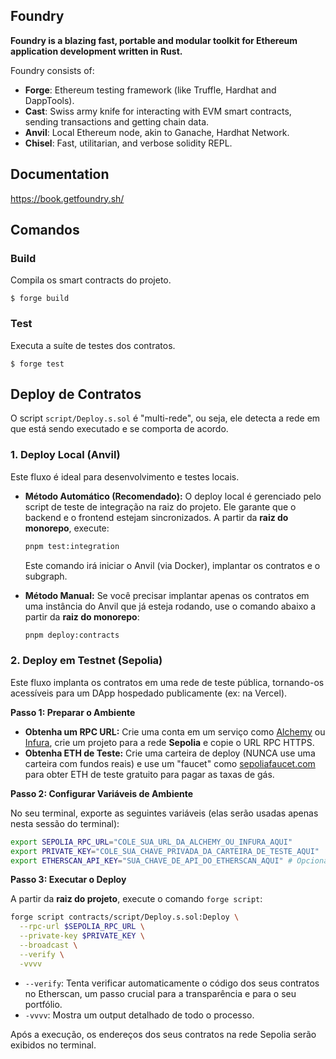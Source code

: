 ## Foundry

**Foundry is a blazing fast, portable and modular toolkit for Ethereum application development written in Rust.**

Foundry consists of:

- **Forge**: Ethereum testing framework (like Truffle, Hardhat and DappTools).
- **Cast**: Swiss army knife for interacting with EVM smart contracts, sending transactions and getting chain data.
- **Anvil**: Local Ethereum node, akin to Ganache, Hardhat Network.
- **Chisel**: Fast, utilitarian, and verbose solidity REPL.

## Documentation

https://book.getfoundry.sh/

## Comandos

### Build

Compila os smart contracts do projeto.
```shell
$ forge build
```

### Test

Executa a suíte de testes dos contratos.
```shell
$ forge test
```

## Deploy de Contratos

O script `script/Deploy.s.sol` é "multi-rede", ou seja, ele detecta a rede em que está sendo executado e se comporta de acordo.

### 1. Deploy Local (Anvil)

Este fluxo é ideal para desenvolvimento e testes locais.

-   **Método Automático (Recomendado):**
    O deploy local é gerenciado pelo script de teste de integração na raiz do projeto. Ele garante que o backend e o frontend estejam sincronizados. A partir da **raiz do monorepo**, execute:
    ```bash
    pnpm test:integration
    ```
    Este comando irá iniciar o Anvil (via Docker), implantar os contratos e o subgraph.

-   **Método Manual:**
    Se você precisar implantar apenas os contratos em uma instância do Anvil que já esteja rodando, use o comando abaixo a partir da **raiz do monorepo**:
    ```bash
    pnpm deploy:contracts
    ```

### 2. Deploy em Testnet (Sepolia)

Este fluxo implanta os contratos em uma rede de teste pública, tornando-os acessíveis para um DApp hospedado publicamente (ex: na Vercel).

**Passo 1: Preparar o Ambiente**

-   **Obtenha um RPC URL:** Crie uma conta em um serviço como [Alchemy](https://www.alchemy.com/) ou [Infura](https://www.infura.io/), crie um projeto para a rede **Sepolia** e copie o URL RPC HTTPS.
-   **Obtenha ETH de Teste:** Crie uma carteira de deploy (NUNCA use uma carteira com fundos reais) e use um "faucet" como [sepoliafaucet.com](https://sepoliafaucet.com/) para obter ETH de teste gratuito para pagar as taxas de gás.

**Passo 2: Configurar Variáveis de Ambiente**

No seu terminal, exporte as seguintes variáveis (elas serão usadas apenas nesta sessão do terminal):

```bash
export SEPOLIA_RPC_URL="COLE_SUA_URL_DA_ALCHEMY_OU_INFURA_AQUI"
export PRIVATE_KEY="COLE_SUA_CHAVE_PRIVADA_DA_CARTEIRA_DE_TESTE_AQUI"
export ETHERSCAN_API_KEY="SUA_CHAVE_DE_API_DO_ETHERSCAN_AQUI" # Opcional, mas recomendado para verificação
```

**Passo 3: Executar o Deploy**

A partir da **raiz do projeto**, execute o comando `forge script`:

```bash
forge script contracts/script/Deploy.s.sol:Deploy \
  --rpc-url $SEPOLIA_RPC_URL \
  --private-key $PRIVATE_KEY \
  --broadcast \
  --verify \
  -vvvv
```

-   `--verify`: Tenta verificar automaticamente o código dos seus contratos no Etherscan, um passo crucial para a transparência e para o seu portfólio.
-   `-vvvv`: Mostra um output detalhado de todo o processo.

Após a execução, os endereços dos seus contratos na rede Sepolia serão exibidos no terminal.
